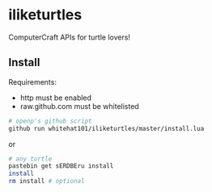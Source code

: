 # iliketurtles
ComputerCraft APIs for turtle lovers!

## Install

Requirements:
* http must be enabled
* raw.github.com must be whitelisted

```sh
# openp's github script
github run whitehat101/iliketurtles/master/install.lua
```
or

```sh
# any turtle
pastebin get sERDBEru install
install
rm install # optional
```
